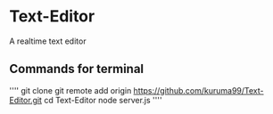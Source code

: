 # Text-Editor
A realtime text editor

## Commands for terminal 
'''' 
git clone git remote add origin https://github.com/kuruma99/Text-Editor.git
cd Text-Editor
node server.js
''''
